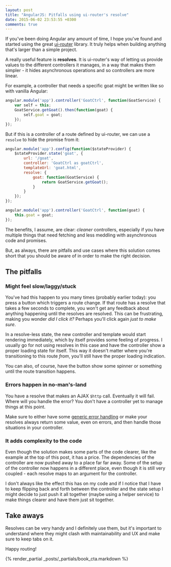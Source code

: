 ```yaml
---
layout: post
title: "AngularJS: Pitfalls using ui-router's resolve"
date: 2015-06-02 23:53:55 +0300
comments: true
---
```


If you've been doing Angular any amount of time, I hope you've found and started using the great [ui-router](https://github.com/angular-ui/ui-router) library. It truly helps when building anything that's larger than a simple project.

A really useful feature is **resolves**. It is ui-router's way of letting us provide values to the different controllers it manages, in a way that makes them simpler - it hides asynchronous operations and so controllers are more linear.

For example, a controller that needs a specific goat might be written like so with vanilla Angular:

```javascript
angular.module('app').controller('GoatCtrl', function(GoatService) {
    var self = this;
    GoatService.getGoat().then(function(goat) {
        self.goat = goat;
    });
}); 
```

But if this is a controller of a route defined by ui-router, we can use a `resolve` to hide the promise from it:

```javascript
angular.module('app').config(function($stateProvider) {
    $stateProvider.state('goat', {
        url: '/goat',
        controller: 'GoatCtrl as goatCtrl',
        templateUrl: 'goat.html',
        resolve: {
            goat: function(GoatService) {
                return GoatService.getGoat();
            }
        }
    });
});

angular.module('app').controller('GoatCtrl', function(goat) {
    this.goat = goat;
});
```

The benefits, I assume, are clear: *cleaner* controllers, especially if you have multiple things that need fetching and less meddling with asynchronous code and promises.

But, as always, there are pitfalls and use cases where this solution comes short that you should be aware of in order to make the right decision.

## The pitfalls

### Might feel slow/laggy/stuck

You've had this happen to you many times (probably earlier today): you press a button which triggers a route change. If that route has a resolve that takes a few seconds to complete, you won't get any feedback about anything happening until the resolves are resolved. This can be frustrating, making you wonder *did I click it?* Perhaps you'll click again *just to make sure*. 

In a resolve-less state, the new controller and template would start rendering immediately, which by itself provides some feeling of progress. I usually go for not using resolves in this case and have the controller show a proper loading state for itself. This way it doesn't matter where you're transitioning to this route *from*, you'll still have the proper loading indication. 

You can also, of course, have the button show some spinner or something until the route transition happens.

### Errors happen in no-man's-land

You have a resolve that makes an AJAX `$http` call. Eventually it will fail. Where will you handle the error? You don't have a controller yet to manage things at this point. 

Make sure to either have some [generic error handling](http://www.codelord.net/2014/06/25/generic-error-handling-in-angularjs/) or make your resolves always return some value, even on errors, and then handle those situations in your controller.

### It adds complexity to the code

Even though the solution makes some parts of the code clearer, like the example at the top of this post, it has a price. The dependencies of the controller are now pushed away to a place far far away. Some of the setup of the controller now happens in a different place, even though it is still very coupled - each resolve maps to an argument for the controller. 

I don't always like the effect this has on my code and if I notice that I have to keep flipping back and forth between the controller and the state setup I might decide to just push it all together (maybe using a helper service) to make things clearer and have them just sit together.

## Take aways

Resolves can be very handy and I definitely use them, but it's important to understand where they might clash with maintainability and UX and make sure to keep tabs on it.

Happy routing!

{% render_partial _posts/_partials/book_cta.markdown %}

